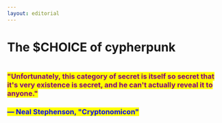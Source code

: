 ```yaml
---
layout: editorial
---
```


# The $CHOICE of cypherpunk

<figure><img src="../../../../../.gitbook/assets/pexels-btgl-♡-5906372.jpg" alt=""><figcaption></figcaption></figure>

### <mark style="color:purple;">"Unfortunately, this category of secret is itself so secret that it's very existence is secret, and he can't actually reveal it to anyone."</mark>

### &#x20;                                                  <mark style="color:blue;">— Neal Stephenson, "Cryptonomicon"</mark>
